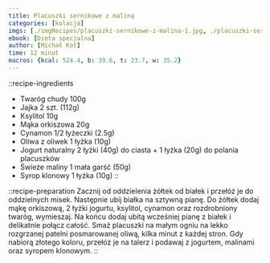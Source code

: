 ```yaml
---
title: Placuszki sernikowe z maliną
categories: [kolacja]
imgs: [./imgRecipes/placuszki-sernikowe-z-malina-1.jpg, ./placuszki-sernikowe-z-malina-2.jpg]
ebook: [Dieta specjalna]
author: [Michał Kot]
time: 12 minut
macros: {kcal: 524.4, b: 39.6, t: 23.7, w: 35.2}
---
```


::recipe-ingredients
- Twaróg chudy 100g
- Jajka 2 szt. (112g)
- Ksylitol 10g
- Mąka orkiszowa 20g
- Cynamon 1/2 łyżeczki (2.5g)
- Oliwa z oliwek 1 łyżka (10g)
- Jogurt naturalny 2 łyżki (40g) do ciasta + 1 łyżka (20g) do polania placuszków
- Świeże maliny 1 mała garść (50g)
- Syrop klonowy 1 łyżka (10g)
::

::recipe-preparation
Zacznij od oddzielenia żółtek od białek i przełóż je do oddzielnych misek. Następnie ubij białka na sztywną pianę. Do żółtek dodaj mąkę orkiszową, 2 łyżki jogurtu, ksylitol, cynamon oraz rozdrobniony twaróg, wymieszaj. Na końcu dodaj ubitą wcześniej pianę z białek i delikatnie połącz całość. Smaż placuszki na małym ogniu na lekko rozgrzanej patelni posmarowanej oliwą, kilka minut z każdej stron. Gdy nabiorą złotego koloru, przełóż je na talerz i podawaj z jogurtem, malinami oraz syropem klonowym.
::